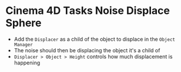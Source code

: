 # Cinema 4D Tasks Noise Displace Sphere

- Add the `Displacer` as a child of the object to displace in the `Object Manager`
- The noise should then be displacing the object it's a child of
- `Displacer > Object > Height` controls how much displacement is happening
